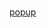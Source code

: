 # 

<a class="bookmarklet" href="javascript:q=location.href;if(document.getSelection){d=document.getSelection();}else{d='';};p=document.title;void(open('https://pinboard.in/add?url='+encodeURIComponent(q)+'&amp;description='+encodeURIComponent(d)+'&amp;title='+encodeURIComponent(p),'Pinboard','toolbar=no,width=700,height=350'));">popup</a>
